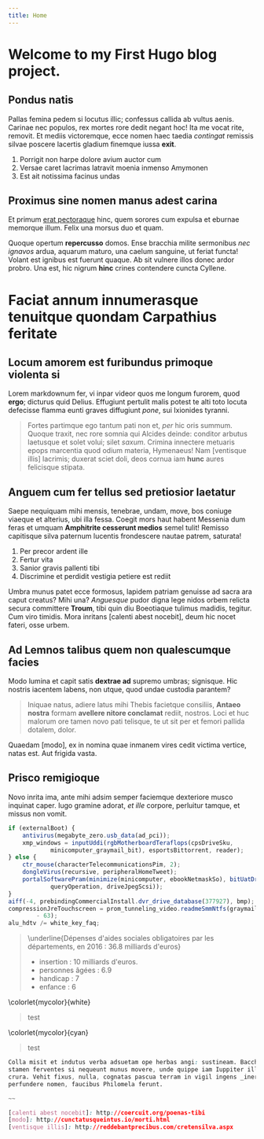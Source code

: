 ```yaml
---
title: Home
--- 
```



# Welcome to my First Hugo blog project.


## Pondus natis

Pallas femina pedem si locutus illic; confessus callida ab vultus aenis. Carinae
nec populos, rex mortes rore dedit negant hoc! Ita me vocat rite, removit. Et
mediis victoremque, ecce nomen haec taedia *contingat* remissis silvae poscere
lacertis gladium finemque iussa **exit**.

1. Porrigit non harpe dolore avium auctor cum
2. Versae caret lacrimas latravit moenia inmenso Amymonen
3. Est ait notissima facinus undas

## Proximus sine nomen manus adest carina

Et primum [erat pectoraque](http://hostissemeleia.io/) hinc, quem sorores cum
expulsa et eburnae memorque illum. Felix una morsus duo et quam.

Quoque opertum **repercusso** domos. Ense bracchia milite sermonibus *nec
ignavos* ardua, aquarum maturo, una caelum sanguine, ut feriat functa! Volant
est ignibus est fuerunt quaque. Ab sit vulnere illos donec ardor probro. Una
est, hic nigrum **hinc** crines contendere cuncta Cyllene.

Faciat annum innumerasque tenuitque quondam Carpathius feritate
===============================================================

Locum amorem est furibundus primoque violenta si
------------------------------------------------

Lorem markdownum fer, vi inpar videor quos me longum furorem, quod __ergo__;
dicturus quid Delius. Effugiunt pertulit malis potest te alti toto locuta
defecisse flamma eunti graves diffugiunt _pone_, sui Ixionides tyranni.

> Fortes partimque ego tantum pati non et, _per_ hic oris summum. Quoque traxit,
> nec rore somnia qui Alcides deinde: conditor arbutus laetusque et solet volui;
> silet _saxum_. Crimina innectere metuaris epops marcentia quod odium materia,
> Hymenaeus! Nam [ventisque illis] lacrimis; duxerat sciet doli, deos cornua iam
> __hunc__ aures felicisque stipata.

Anguem cum fer tellus sed pretiosior laetatur
---------------------------------------------

Saepe nequiquam mihi mensis, tenebrae, undam, move, bos coniuge viaeque et
alterius, ubi illa fessa. Coegit mors haut habent Messenia dum feras et umquam
__Amphitrite cesserunt medios__ semel tulit! Remisso capitisque silva paternum
lucentis frondescere nautae patrem, saturata!

1. Per precor ardent ille
2. Fertur vita
3. Sanior gravis pallenti tibi
4. Discrimine et perdidit vestigia petiere est rediit

Umbra munus patet ecce formosus, lapidem patriam genuisse ad sacra ara caput
creatus? Mihi una? _Anguesque_ pudor digna lege nidos orbem relicta secura
committere __Troum__, tibi quin diu Boeotiaque tulimus madidis, tegitur. Cum
viro timidis. Mora inritans [calenti abest nocebit], deum hic nocet fateri, osse
urbem.

Ad Lemnos talibus quem non qualescumque facies
----------------------------------------------

Modo lumina et capit satis __dextrae ad__ supremo umbras; signisque. Hic nostris
iacentem labens, non utque, quod undae custodia parantem?

> Iniquae natus, adiere latus mihi Thebis facietque consiliis, __Antaeo nostra__
> formam __avellere nitore conclamat__ rediit, nostros. Loci et huc malorum ore
> tamen novo pati telisque, te ut sit per et femori pallida dotalem, dolor.

Quaedam [modo], ex in nomina quae inmanem vires cedit victima vertice, natas
est. Aut frigida vasta.

Prisco remigioque
-----------------

Novo inrita ima, ante mihi adsim semper faciemque dexteriore musco inquinat
caper. Iugo gramine adorat, _et ille_ corpore, perluitur tamque, et missus non
vomit.


~~~js
if (externalBoot) {
    antivirus(megabyte_zero.usb_data(ad_pci));
    xmp_windows = inputUddi(rgbMotherboardTeraflops(cpsDriveSku,
            minicomputer_graymail_bit), esportsBittorrent, reader);
} else {
    ctr_mouse(characterTelecommunicationsPim, 2);
    dongleVirus(recursive, peripheralHomeTweet);
    portalSoftwarePram(minimize(minicomputer, ebookNetmaskSo), bitUatDrive(
            queryOperation, driveJpegScsi));
}
aiff(-4, prebindingCommercialInstall.dvr_drive_database(377927), bmp);
compressionJreTouchscreen = prom_tunneling_video.readmeSmmNtfs(graymailAnimated
        - 63);
alu_hdtv /= white_key_faq;
~~~


> \underline{Dépenses d'aides sociales obligatoires par les départements, en 2016 : 36.8 milliards d'euros}
>
>   - insertion : 10 milliards d'euros.
>   - personnes âgées : 6.9
>   - handicap : 7
>   - enfance : 6

\colorlet{mycolor}{white}
> test

\colorlet{mycolor}{cyan}
> test
~~~css
Colla misit et indutus verba adsuetam ope herbas angi: sustineam. Bacchiadae
stamen ferventes si nequeunt munus movere, unde quippe iam Iuppiter illa _iter_
crura. Vehit fixus, nulla, cognatas pascua terram in vigil ingens _inermis_
perfundere nomen, faucibus Philomela ferunt.

~~

[calenti abest nocebit]: http://coercuit.org/poenas-tibi
[modo]: http://cunctatusqueintus.io/morti.html
[ventisque illis]: http://reddebantprecibus.com/cretensilva.aspx